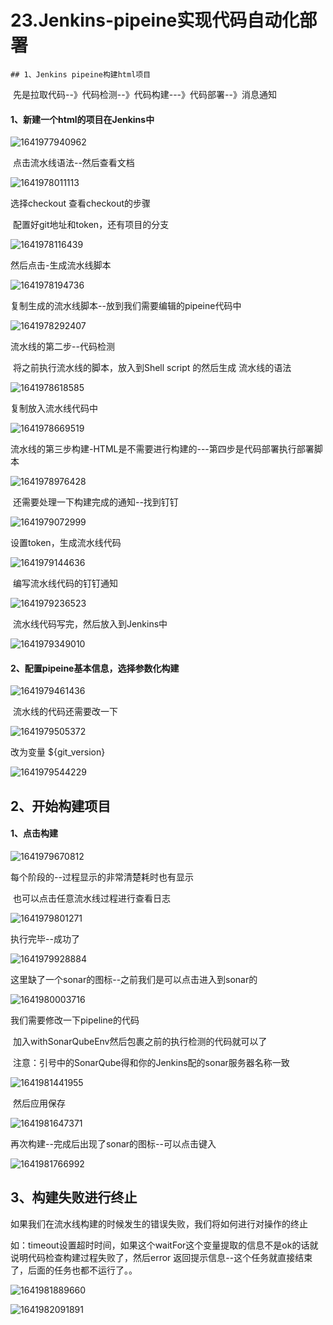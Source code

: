 # 23.Jenkins-pipeine实现代码自动化部署



	## 1、Jenkins pipeine构建html项目



​	先是拉取代码--》代码检测--》代码构建---》代码部署--》消息通知





#### 1、新建一个html的项目在Jenkins中

![1641977940962](../../.vuepress/public/images/1641977940962.png)



​	点击流水线语法--然后查看文档

![1641978011113](../../.vuepress/public/images/1641978011113.png)



选择checkout 查看checkout的步骤

​	配置好git地址和token，还有项目的分支

![1641978116439](../../.vuepress/public/images/1641978116439.png)



然后点击-生成流水线脚本

![1641978194736](../../.vuepress/public/images/1641978194736.png)



复制生成的流水线脚本--放到我们需要编辑的pipeine代码中

![1641978292407](../../.vuepress/public/images/1641978292407.png)



流水线的第二步--代码检测

​	将之前执行流水线的脚本，放入到Shell script 的然后生成 流水线的语法

![1641978618585](../../.vuepress/public/images/1641978618585.png)



复制放入流水线代码中

![1641978669519](../../.vuepress/public/images/1641978669519.png)



流水线的第三步构建-HTML是不需要进行构建的---第四步是代码部署执行部署脚本

![1641978976428](../../.vuepress/public/images/1641978976428.png)



​	还需要处理一下构建完成的通知--找到钉钉

![1641979072999](../../.vuepress/public/images/1641979072999.png)



设置token，生成流水线代码

![1641979144636](../../.vuepress/public/images/1641979144636.png)



​	编写流水线代码的钉钉通知

![1641979236523](../../.vuepress/public/images/1641979236523.png)



​	流水线代码写完，然后放入到Jenkins中

![1641979349010](../../.vuepress/public/images/1641979349010.png)







#### 2、配置pipeine基本信息，选择参数化构建

![1641979461436](../../.vuepress/public/images/1641979461436.png)



​	流水线的代码还需要改一下

![1641979505372](../../.vuepress/public/images/1641979505372.png)



改为变量 ${git_version}

![1641979544229](../../.vuepress/public/images/1641979544229.png)





## 2、开始构建项目



#### 1、点击构建

![1641979670812](../../.vuepress/public/images/1641979670812.png)





每个阶段的--过程显示的非常清楚耗时也有显示

​	也可以点击任意流水线过程进行查看日志

![1641979801271](../../.vuepress/public/images/1641979801271.png)



执行完毕--成功了

![1641979928884](../../.vuepress/public/images/1641979928884.png)





这里缺了一个sonar的图标--之前我们是可以点击进入到sonar的

![1641980003716](../../.vuepress/public/images/1641980003716.png)



我们需要修改一下pipeline的代码

​	加入withSonarQubeEnv然后包裹之前的执行检测的代码就可以了

​	注意：引号中的SonarQube得和你的Jenkins配的sonar服务器名称一致

![1641981441955](../../.vuepress/public/images/1641981441955.png)



​	然后应用保存

![1641981647371](../../.vuepress/public/images/1641981647371.png)



再次构建--完成后出现了sonar的图标--可以点击键入

![1641981766992](../../.vuepress/public/images/1641981766992.png)







## 3、构建失败进行终止

​	如果我们在流水线构建的时候发生的错误失败，我们将如何进行对操作的终止



​	如：timeout设置超时时间，如果这个waitFor这个变量提取的信息不是ok的话就说明代码检查构建过程失败了，然后error 返回提示信息--这个任务就直接结束了，后面的任务也都不运行了。。

![1641981889660](../../.vuepress/public/images/1641981889660.png)



![1641982091891](../../.vuepress/public/images/1641982091891.png)

















































































